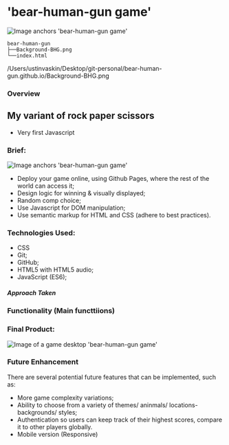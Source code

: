# 'bear-human-gun game'  

![Image anchors 'bear-human-gun game'](https://i.imgur.com/ekDBfxt.png)

```
bear-human-gun
├──Background-BHG.png
└──index.html
```

/Users/ustinvaskin/Desktop/git-personal/bear-human-gun.github.io/Background-BHG.png
### Overview 
## My variant of rock paper scissors
* Very first Javascript
### Brief:
![Image anchors 'bear-human-gun game'](https://i.imgur.com/eQJJvTM.png)
* Deploy your game online, using Github Pages, where the rest of the world can access it;
* Design logic for winning & visually displayed;
* Random comp choice;
* Use Javascript  for DOM manipulation;
* Use semantic markup for HTML and CSS (adhere to best practices).


### Technologies Used:
* CSS
* Git;
* GitHub;
* HTML5 with HTML5 audio;
* JavaScript (ES6);

##### Approach Taken
### Functionality (Main functtiions)


### Final Product:

![Image of a game desktop 'bear-human-gun game'](https://i.imgur.com/PtRFZAX.png)


### Future Enhancement
 There are several potential future features that can be implemented, such as:

* More game complexity variations;
* Ability to choose from a variety of themes/ aninmals/ locations- backgrounds/ styles;
* Authentication so users can keep track of their highest scores, compare it to other players globally.
* Mobile version (Responsive)
















